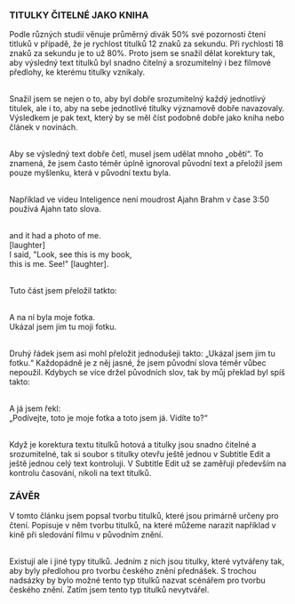 ### TITULKY ČITELNÉ JAKO KNIHA

Podle různých studií věnuje průměrný divák 50% své pozornosti čtení titluků v případě, že je rychlost titulků 12 znaků za sekundu. Při rychlosti 18 znaků za sekundu je to už 80%. Proto jsem se snažil dělat korektury tak, aby výsledný text titulků byl snadno čitelný a srozumitelný i bez filmové předlohy, ke kterému titulky vznikaly. <br><br>

Snažil jsem se nejen o to, aby byl dobře srozumitelný každý jednotlivý titulek, ale i to, aby na sebe jednotlivé titulky významově dobře navazovaly. Výsledkem je pak text, který by se měl číst podobně dobře jako kniha nebo článek v novinách.<br><br>

Aby se výsledný text dobře četl, musel jsem udělat mnoho „obětí“. To znamená, že jsem často téměr úplně ignoroval původní text a přeložil jsem pouze myšlenku, která v původní textu byla.<br><br>

Například ve videu Inteligence není moudrost Ajahn Brahm v čase 3:50 používá Ajahn tato slova.<br><br>

and it had a photo of me.<br>
[laughter]<br>
I said, "Look, see this is my book,<br>
this is me. See!" [laughter].<br><br>

Tuto část jsem přeložil tatkto:<br><br>

A na ní byla moje fotka.<br>
Ukázal jsem jim tu moji fotku.<br><br>

Druhý řádek jsem asi mohl přeložit jednodušeji takto: „Ukázal jsem jim tu fotku.“ Každopádně je z něj jasné, že jsem původní slova téměr vůbec nepoužil. Kdybych se více držel původních slov, tak by můj překlad byl spíš takto:<br><br>

A já jsem řekl:<br>
„Podívejte, toto je moje fotka a toto jsem já. Vidíte to?“<br><br>

Když je korektura textu titulků hotová a titulky jsou snadno čitelné a srozumitelné, tak si soubor s titulky otevřu ještě jednou v Subtitle Edit a ještě jednou celý text kontroluji. V Subtitle Edit už se zaměřuji především na kontrolu časování, nikoli na text titulků.

### ZÁVĚR

V tomto článku jsem popsal tvorbu titulků, které jsou primárně určeny pro čtení. Popisuje v něm tvorbu titulků, na které můžeme narazit například v kině při sledování filmu v původním znění.<br><br>

Existují ale i jiné typy titulků. Jedním z nich jsou titulky, které vytvářeny tak, aby byly předlohou pro tvorbu českého znění přednášek. S trochou nadsázky by bylo možné tento typ titulků nazvat scénářem pro tvorbu českého znění. Zatím jsem tento typ titulků nevytvářel.
